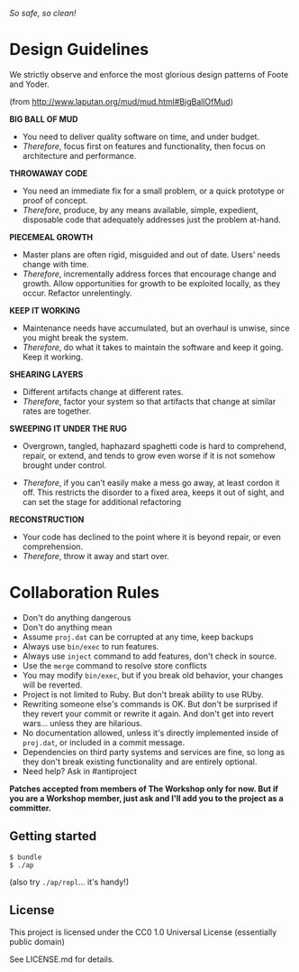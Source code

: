 *So safe, so clean!*


# Design Guidelines

We strictly observe and enforce the most glorious design patterns of Foote and Yoder.

(from http://www.laputan.org/mud/mud.html#BigBallOfMud)

**BIG BALL OF MUD**

- You need to deliver quality software on time, and under budget.
- *Therefore*, focus first on features and functionality, then focus on architecture and performance.

**THROWAWAY CODE**

- You need an immediate fix for a small problem, or a quick prototype or proof of concept.
- *Therefore*, produce, by any means available, simple, expedient, disposable code that adequately addresses just the problem at-hand.

**PIECEMEAL GROWTH**

- Master plans are often rigid, misguided and out of date. Users’ needs change with time.
- *Therefore*, incrementally address forces that encourage change and growth. Allow opportunities for growth to be exploited locally, as they occur. Refactor unrelentingly.

**KEEP IT WORKING**

- Maintenance needs have accumulated, but an overhaul is unwise, since you might break the system.
- *Therefore*, do what it takes to maintain the software and keep it going. Keep it working.

**SHEARING LAYERS**

- Different artifacts change at different rates.
- *Therefore*, factor your system so that artifacts that change at similar rates are together.

**SWEEPING IT UNDER THE RUG**

- Overgrown, tangled, haphazard spaghetti code is hard to comprehend, repair, or extend, and tends to grow even worse if it is not somehow brought under control.

- *Therefore*, if you can’t easily make a mess go away, at least cordon it off. This restricts the disorder to a fixed area, keeps it out of sight, and can set the stage for additional refactoring

**RECONSTRUCTION**

- Your code has declined to the point where it is beyond repair, or even comprehension.
- *Therefore*, throw it away and start over.

# Collaboration Rules

* Don't do anything dangerous
* Don't do anything mean
* Assume `proj.dat` can be corrupted at any time, keep backups
* Always use `bin/exec` to run features.
* Always use `inject` command to add features, don't check in source.
* Use the `merge` command to resolve store conflicts
* You may modify `bin/exec`, but if you break old behavior,
your changes will be reverted.
* Project is not limited to Ruby. But don't break ability to use RUby.
* Rewriting someone else's commands is OK. But don't be surprised if they
revert your commit or rewrite it again. And don't get into revert wars...
unless they are hilarious.
* No documentation allowed, unless it's directly implemented inside of `proj.dat`,
or included in a commit message.
* Dependencies on third party systems and services are fine, so long as they
don't break existing functionality and are entirely optional.
* Need help? Ask in #antiproject

**Patches accepted from members of The Workshop only for now. But if you are a Workshop member, just ask and I'll add you to the project as a committer.**

## Getting started

```
$ bundle
$ ./ap
```

(also try `./ap/repl`... it's handy!)

## License

This project is licensed under the CC0 1.0 Universal License
(essentially public domain)

See LICENSE.md for details.
